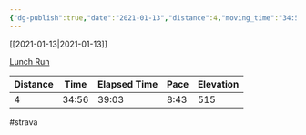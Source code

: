 ```yaml
---
{"dg-publish":true,"date":"2021-01-13","distance":4,"moving_time":"34:56","elapsed_time":"39:03","pace":"8:43","total_elevation_gain":515,"url":"https://www.strava.com/activities/4616960041","permalink":"/01-personal/strava/2021-01-13-lunch-run/","dgPassFrontmatter":true}
---
```



[[2021-01-13\|2021-01-13]]

[Lunch Run](https://www.strava.com/activities/4616960041)

| Distance | Time  | Elapsed Time | Pace | Elevation |
| -------- | ----- | ------------ | ---- | --------- |
| 4        | 34:56 | 39:03        | 8:43 | 515       |




#strava
